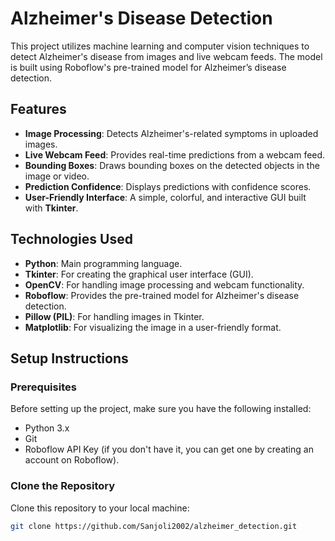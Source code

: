 # Alzheimer's Disease Detection

This project utilizes machine learning and computer vision techniques to detect Alzheimer's disease from images and live webcam feeds. The model is built using Roboflow's pre-trained model for Alzheimer’s disease detection.

## Features

- **Image Processing**: Detects Alzheimer's-related symptoms in uploaded images.
- **Live Webcam Feed**: Provides real-time predictions from a webcam feed.
- **Bounding Boxes**: Draws bounding boxes on the detected objects in the image or video.
- **Prediction Confidence**: Displays predictions with confidence scores.
- **User-Friendly Interface**: A simple, colorful, and interactive GUI built with **Tkinter**.

## Technologies Used

- **Python**: Main programming language.
- **Tkinter**: For creating the graphical user interface (GUI).
- **OpenCV**: For handling image processing and webcam functionality.
- **Roboflow**: Provides the pre-trained model for Alzheimer's disease detection.
- **Pillow (PIL)**: For handling images in Tkinter.
- **Matplotlib**: For visualizing the image in a user-friendly format.

## Setup Instructions

### Prerequisites

Before setting up the project, make sure you have the following installed:

- Python 3.x
- Git
- Roboflow API Key (if you don't have it, you can get one by creating an account on Roboflow).

### Clone the Repository

Clone this repository to your local machine:

```bash
git clone https://github.com/Sanjoli2002/alzheimer_detection.git
